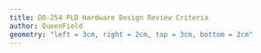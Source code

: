 ```yaml
---
title: DO-254 PLD Hardware Design Review Criteria
author: QueenField
geometry: "left = 3cm, right = 2cm, top = 3cm, bottom = 2cm"
---
```

